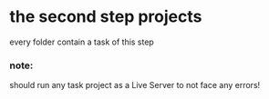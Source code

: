 # the second step projects

every folder contain a task of this step

### note:

should run any task project as a Live Server to not face any errors!